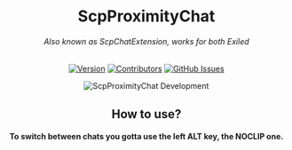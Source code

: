<h1 align="center">ScpProximityChat</h1>
<h6 align="center">Also known as ScpChatExtension, works for both Exiled</h6>

<div align="center">

[![Version](https://img.shields.io/github/v/release/keternode/ScpProximityChat?sort=semver&style=flat-square&color=8DBBE9&label=Version)]()
[![Contributors](https://img.shields.io/github/contributors-anon/keternode/ScpProximityChat?color=90E59A&style=flat-square&label=Contributors)]()
[![GitHub Issues](https://img.shields.io/github/issues/keternode/ScpProximityChat.svg?style=flat-square&label=Issues&color=d77982)](https://github.com/Jesus-QC/CursedMod/issues)

</div>

<p align="center">
  <img alt="ScpProximityChat Development" src="https://repobeats.axiom.co/api/embed/09ed4c12a86b978e6e8c5b5e31f6450c210897ad.svg">
</p>

<div align="center">
<h2>How to use?</h1>
<h4>To switch between chats you gotta use the left ALT key, the NOCLIP one.</h4>
</div>
